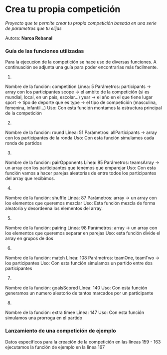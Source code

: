 
# Crea tu propia competición

_Proyecto que te permite crear tu propia competición basada en una serie de parametros que tu elijas_

Autora: **Naroa Rebanal** 


### Guía de las funciones utilizadas 

Para la ejecucíon de la competición se hace uso de diversas funciones. A continuación se adjunta una guía para poder encontrarlas más facilmente.

1.
Nombre de la función: competition
Línea: 5
Parámetros:
    participants -> array con los participantes
    scope -> el ambito de la competición (si es mundial, local, en un pais, escolar...)
    year -> el año en el que tiene lugar
    sport -> tipo de deporte que es
    type -> el tipo de competición (masculina, femenina, infantil...)
Uso: Con esta función montamos la estructura principal de la competición

2. 
Nombre de la función: round
Línea: 51
Parámetros: allParticipants -> array con los participantes de la ronda
Uso: Con esta función simulamos cada ronda de partidos

3. 
Nombre de la función: pairOpponents
Línea: 85
Parámetros: teamsArray -> un array con los participantes que tenemos que emparejar 
Uso: Con esta función vamos a hacer parejas aleatorias de entre todos los participantes del array que recibimos.

4. 
Nombre de la función: shuffle
Línea: 87
Parámetros: array -> un array con los elementos que queremos mezclar
Uso: Esta función mezcla de forma aleatoria y desordeena los elementos del array.

5.
Nombre de la función: pairing
Línea:  98
Parámetros: array -> un array con los elementos que queremos separar en parejas
Uso: esta función divide el array en grupos de dos 

6.
Nombre de la función: match
Línea: 108
Parámetros: teamOne, teamTwo -> los participantes
Uso: Con esta función simulamos un partido entre dos participantes

7.
Nombre de la función: goalsScored
Línea: 140
Uso: Con esta función generamos un numero aleatorio de tantos marcados por un participante

8.
Nombre de la función: extra timee
Línea: 147
Uso: Con esta función simulamos una prorroga en el partido



### Lanzamiento de una competición de ejemplo

Datos específicos para la creación de la competición en las líneas 159 - 163
ejecutamos la función de ejemplo en la línea 167

